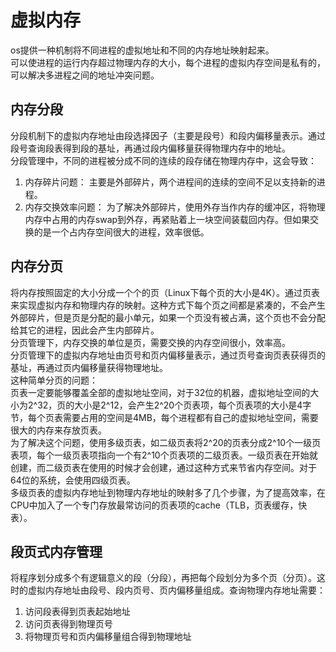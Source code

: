 # 虚拟内存 
os提供一种机制将不同进程的虚拟地址和不同的内存地址映射起来。  
可以使进程的运行内存超过物理内存的大小，每个进程的虚拟内存空间是私有的，可以解决多进程之间的地址冲突问题。  
## 内存分段  
分段机制下的虚拟内存地址由段选择因子（主要是段号）和段内偏移量表示。通过段号查询段表得到段的基址，再通过段内偏移量获得物理内存中的地址。  
分段管理中，不同的进程被分成不同的连续的段存储在物理内存中，这会导致：  
1. 内存碎片问题：
   主要是外部碎片，两个进程间的连续的空间不足以支持新的进程。  
2. 内存交换效率问题：
    为了解决外部碎片，使用外存当作内存的缓冲区，将物理内存中占用的内存swap到外存，再紧贴着上一块空间装载回内存。但如果交换的是一个占内存空间很大的进程，效率很低。
## 内存分页  
将内存按照固定的大小分成一个个的页（Linux下每个页的大小是4K）。通过页表来实现虚拟内存和物理内存的映射。这种方式下每个页之间都是紧凑的，不会产生外部碎片，但是页是分配的最小单元，如果一个页没有被占满，这个页也不会分配给其它的进程，因此会产生内部碎片。  
分页管理下，内存交换的单位是页，需要交换的内存空间很小，效率高。  
分页管理下的虚拟内存地址由页号和页内偏移量表示，通过页号查询页表获得页的基址，再通过页内偏移量获得物理地址。  
这种简单分页的问题：  
页表一定要能够覆盖全部的虚拟地址空间，对于32位的机器，虚拟地址空间的大小为2^32，页的大小是2^12，会产生2^20个页表项，每个页表项的大小是4字节，每个页表需要占用的空间是4MB，每个进程都有自己的虚拟地址空间，需要很大的内存来存放页表。  
为了解决这个问题，使用多级页表，如二级页表将2^20的页表分成2^10个一级页表项，每个一级页表项指向一个有2^10个页表项的二级页表。一级页表在开始就创建，而二级页表在使用的时候才会创建，通过这种方式来节省内存空间。对于64位的系统，会使用四级页表。  
多级页表的虚拟内存地址到物理内存地址的映射多了几个步骤，为了提高效率，在CPU中加入了一个专门存放最常访问的页表项的cache（TLB，页表缓存，快表）。  
## 段页式内存管理  
将程序划分成多个有逻辑意义的段（分段），再把每个段划分为多个页（分页）。这时的虚拟内存地址由段号、段内页号、页内偏移量组成。查询物理内存地址需要：
1.  访问段表得到页表起始地址
2.  访问页表得到物理页号
3.  将物理页号和页内偏移量组合得到物理地址

  



